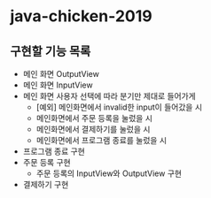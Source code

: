 # java-chicken-2019

## 구현할 기능 목록
- 메인 화면 OutputView
- 메인 화면 InputView
- 메인 화면 사용자 선택에 따라 분기만 제대로 들어가게
  * [예외] 메인화면에서 invalid한 input이 들어갔을 시
  * 메인화면에서 주문 등록을 눌렀을 시 
  * 메인화면에서 결제하기를 눌렀을 시
  * 메인화면에서 프로그램 종료를 눌렀을 시
- 프로그램 종료 구현
- 주문 등록 구현
  * 주문 등록의 InputView와 OutputView 구현
- 결제하기 구현